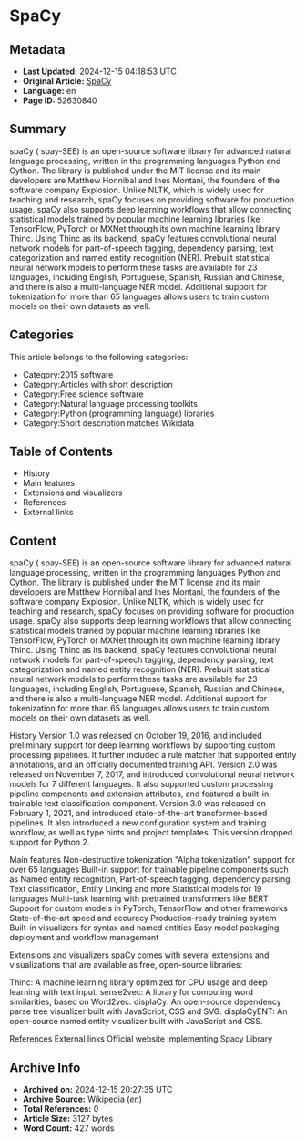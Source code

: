 # SpaCy

## Metadata
- **Last Updated:** 2024-12-15 04:18:53 UTC
- **Original Article:** [SpaCy](https://en.wikipedia.org/wiki/SpaCy)
- **Language:** en
- **Page ID:** 52630840

## Summary
spaCy ( spay-SEE) is an open-source software library for advanced natural language processing, written in the programming languages Python and Cython. The library is published under the MIT license and its main developers are Matthew Honnibal and Ines Montani, the founders of the software company Explosion.
Unlike NLTK, which is widely used for teaching and research, spaCy focuses on providing software for production usage. spaCy also supports deep learning workflows that allow connecting statistical models trained by popular machine learning libraries like TensorFlow, PyTorch or MXNet through its own machine learning library Thinc. Using Thinc as its backend, spaCy features convolutional neural network models for part-of-speech tagging, dependency parsing, text categorization and named entity recognition (NER). Prebuilt statistical neural network models to perform these tasks are available for 23 languages, including English, Portuguese, Spanish, Russian and Chinese, and there is also a multi-language NER model. Additional support for tokenization for more than 65 languages allows users to train custom models on their own datasets as well.

## Categories
This article belongs to the following categories:

- Category:2015 software
- Category:Articles with short description
- Category:Free science software
- Category:Natural language processing toolkits
- Category:Python (programming language) libraries
- Category:Short description matches Wikidata

## Table of Contents

- History
- Main features
- Extensions and visualizers
- References
- External links

## Content

spaCy ( spay-SEE) is an open-source software library for advanced natural language processing, written in the programming languages Python and Cython. The library is published under the MIT license and its main developers are Matthew Honnibal and Ines Montani, the founders of the software company Explosion.
Unlike NLTK, which is widely used for teaching and research, spaCy focuses on providing software for production usage. spaCy also supports deep learning workflows that allow connecting statistical models trained by popular machine learning libraries like TensorFlow, PyTorch or MXNet through its own machine learning library Thinc. Using Thinc as its backend, spaCy features convolutional neural network models for part-of-speech tagging, dependency parsing, text categorization and named entity recognition (NER). Prebuilt statistical neural network models to perform these tasks are available for 23 languages, including English, Portuguese, Spanish, Russian and Chinese, and there is also a multi-language NER model. Additional support for tokenization for more than 65 languages allows users to train custom models on their own datasets as well.

History
Version 1.0 was released on October 19, 2016, and included preliminary support for deep learning workflows by supporting custom processing pipelines. It further included a rule matcher that supported entity annotations, and an officially documented training API.
Version 2.0 was released on November 7, 2017, and introduced convolutional neural network models for 7 different languages. It also supported custom processing pipeline components and extension attributes, and featured a built-in trainable text classification component.
Version 3.0 was released on February 1, 2021, and introduced state-of-the-art transformer-based pipelines. It also introduced a new configuration system and training workflow, as well as type hints and project templates. This version dropped support for Python 2.

Main features
Non-destructive tokenization
"Alpha tokenization" support for over 65 languages
Built-in support for trainable pipeline components such as Named entity recognition, Part-of-speech tagging, dependency parsing, Text classification, Entity Linking and more
Statistical models for 19 languages
Multi-task learning with pretrained transformers like BERT
Support for custom models in PyTorch, TensorFlow and other frameworks
State-of-the-art speed and accuracy
Production-ready training system
Built-in visualizers for syntax and named entities
Easy model packaging, deployment and workflow management

Extensions and visualizers
spaCy comes with several extensions and visualizations that are available as free, open-source libraries: 

Thinc: A machine learning library optimized for CPU usage and deep learning with text input.
sense2vec: A library for computing word similarities, based on Word2vec.
displaCy: An open-source dependency parse tree visualizer built with JavaScript, CSS and SVG.
displaCyENT: An open-source named entity visualizer built with JavaScript and CSS.

References
External links
Official website 
Implementing Spacy Library

## Archive Info
- **Archived on:** 2024-12-15 20:27:35 UTC
- **Archive Source:** Wikipedia (_en_)
- **Total References:** 0
- **Article Size:** 3127 bytes
- **Word Count:** 427 words
